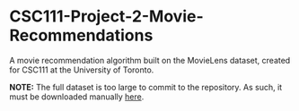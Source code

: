 # CSC111-Project-2-Movie-Recommendations
A movie recommendation algorithm built on the MovieLens dataset, created for CSC111 at the University of Toronto.

**NOTE:** The full dataset is too large to commit to the repository. As such, it must be downloaded manually [here](https://grouplens.org/datasets/movielens/).
